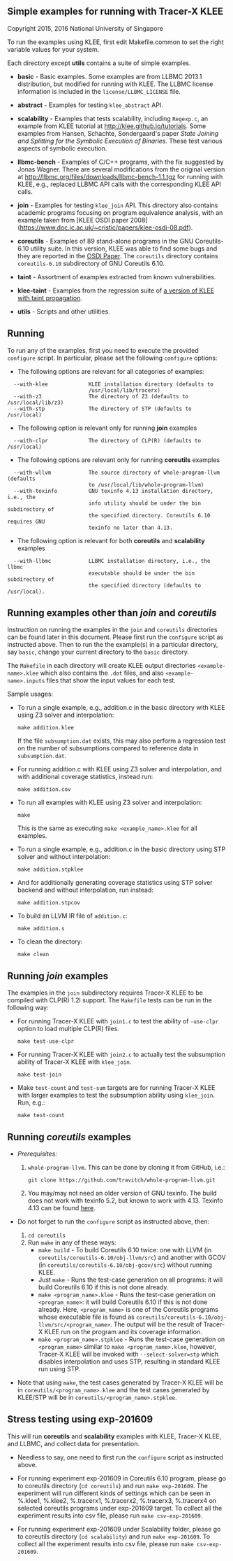 Simple examples for running with Tracer-X KLEE
----------------------------------------------

Copyright 2015, 2016 National University of Singapore

To run the examples using KLEE, first edit Makefile.common to set the
right variable values for your system.

Each directory except **utils** contains a suite of simple examples.

- **basic**  - Basic examples. Some examples are from LLBMC 2013.1 distribution, but modified for running with KLEE. The LLBMC license information is included in the `license/LLBMC_LICENSE` file.

- **abstract** - Examples for testing `klee_abstract` API.

- **scalability** - Examples that tests scalability, including `Regexp.c`, an example from KLEE tutorial at http://klee.github.io/tutorials. Some examples from Hansen, Schachte, Sondergaard's paper *State Joining and Splitting for the Symbolic Execution of Binaries.* These test various aspects of symbolic execution.

- **llbmc-bench** - Examples of C/C++ programs, with the fix suggested by Jonas Wagner. There are several modifications from the original version at http://llbmc.org/files/downloads/llbmc-bench-1.1.tgz for running with KLEE, e.g., replaced LLBMC API calls with the corresponding KLEE API calls.

- **join** - Examples for testing `klee_join` API. This directory also contains
academic programs focusing on program equivalence analysis, with an
example taken from [KLEE OSDI paper 2008]
(https://www.doc.ic.ac.uk/~cristic/papers/klee-osdi-08.pdf).

- **coreutils** - Examples of 89 stand-alone programs in the GNU Coreutils-6.10 utility suite. In this version, KLEE was able to find some bugs and they are reported in the [OSDI Paper](https://www.doc.ic.ac.uk/~cristic/papers/klee-osdi-08.pdf). The `coreutils` directory contains `coreutils-6.10` subdirectory of GNU Coreutils 6.10.

- **taint** - Assortment of examples extracted from known vulnerabilities.

- **klee-taint**  - Examples from the regression suite of [a version of KLEE with taint propagation](https://github.com/feliam/klee-taint.git).

- **utils** - Scripts and other utilities.

Running
-------

To run any of the examples, first you need to execute the provided `configure` script. In particular, please set the following `configure` options:
- The following options are relevant for all categories of examples:
```
  --with-klee             KLEE installation directory (defaults to
                          /usr/local/lib/tracerx)
  --with-z3               The directory of Z3 (defaults to /usr/local/lib/z3)
  --with-stp              The directory of STP (defaults to /usr/local)
```
- The following option is relevant only for running **join** examples
```
  --with-clpr             The directory of CLP(R) (defaults to /usr/local)
```
- The following options are relevant only for running **coreutils** examples
```
  --with-wllvm            The source directory of whole-program-llvm (defaults
                          to /usr/local/lib/whole-program-llvm)
  --with-texinfo          GNU texinfo 4.13 installation directory, i.e., the
                          info utility should be under the bin subdirectory of
                          the specified directory. Coreutils 6.10 requires GNU
                          texinfo no later than 4.13.
```
- The following option is relevant for both **coreutils** and **scalability** examples
```
  --with-llbmc            LLBMC installation directory, i.e., the llbmc
                          executable should be under the bin subdirectory of
                          the specified directory (defaults to /usr/local).
```

Running examples other than *join* and *coreutils*
--------------------------------------------------

Instruction on running the examples in the `join` and `coreutils` directories can be found later in this document. Please first run the `configure` script as instructed above. Then to run the the example(s) in a particular directory, say `basic`, change your current directory to the `basic` directory.

The `Makefile` in each directory will create KLEE output directories `<example-name>.klee` which also contains the `.dot` files, and also `<example-name>.inputs` files that show the input values for each test.

Sample usages:
- To run a single example, e.g., addition.c in the basic directory with KLEE using Z3 solver and interpolation:

  `make addition.klee`

  If the file `subsumption.dat` exists, this may also perform a regression test on the number of subsumptions compared to reference data in `subsumption.dat`.

- For running addition.c with KLEE using Z3 solver and interpolation, and with additional coverage statistics, instead run:

  `make addition.cov`

- To run all examples with KLEE using Z3 solver and interpolation:

  `make`

  This is the same as executing `make <example_name>.klee` for all examples.

- To run a single example, e.g., addition.c in the basic directory using STP solver and without interpolation:

  `make addition.stpklee`

- And for additionally generating coverage statistics using STP solver backend and without interpolation, run instead:

  `make addition.stpcov`

- To build an LLVM IR file of `addition.c`:

  `make addition.s`

- To clean the directory:

  `make clean`

Running *join* examples
-----------------------

The examples in the `join` subdirectory requires Tracer-X KLEE to be compiled with CLP(R) 1.2l support. The `Makefile` tests can be run in the following way:

- For running Tracer-X KLEE with `join1.c` to test the ability of `-use-clpr` option to load multiple CLP(R) files.

  `make test-use-clpr`

- For running Tracer-X KLEE with `join2.c` to actually test the subsumption ability of Tracer-X KLEE with `klee_join`.

  `make test-join`

- Make `test-count` and `test-sum` targets are for running Tracer-X KLEE with larger examples to test the subsumption ability using `klee_join`. Run, e.g.:

  `make test-count`

Running *coreutils* examples
----------------------------

- *Prerequisites:* 
   1. `whole-program-llvm`. This can be done by cloning it from GitHub, i.e.:
     
      `git clone https://github.com/travitch/whole-program-llvm.git`

   2. You may/may not need an older version of GNU texinfo. The build does not work with texinfo 5.2, but known to work with 4.13. Texinfo 4.13 can be found [here](http://ftp.gnu.org/gnu/texinfo/texinfo-4.13.tar.gz).

- Do not forget to run the `configure` script as instructed above, then:
   1. `cd coreutils`
   2. Run `make` in any of these ways:
       - `make build` - To build Coreutils 6.10 twice: one with LLVM (in `coreutils/coreutils-6.10/obj-llvm/src`) and another with GCOV (in `coreutils/coreutils-6.10/obj-gcov/src`) without running KLEE.
       - Just `make` - Runs the test-case generation on all programs: it will build Coreutils 6.10 if this is not done already.
       - `make <program_name>.klee` - Runs the test-case generation on `<program_name>`: it will build Coreutils 6.10 if this is not done already. Here, `<program_name>` is one of the Coreutils programs whose executable file is found as `coreutils/coreutils-6.10/obj-llvm/src/<program_name>`. The output will be the result of Tracer-X KLEE run on the program and its coverage information.
       - `make <program_name>.stpklee` - Runs the test-case generation on `<program_name>` similar to `make <program_name>.klee`, however, Tracer-X KLEE will be invoked with `--select-solver=stp` which disables interpolation and uses STP, resulting in standard KLEE run using STP.

- Note that using `make`, the test cases generated by Tracer-X KLEE will be in `coreutils/<program_name>.klee` and the test cases generated by KLEE/STP will be in `coreutils/<program_name>.stpklee`.

Stress testing using **exp-201609**
-------------------------------

This will run **coreutils** and **scalability** examples with KLEE, Tracer-X KLEE, and LLBMC, and collect data for presentation.

- Needless to say, one need to first run the `configure` script as instructed above.

- For running experiment exp-201609 in Coreutils 6.10 program, please go to coreutils directory (`cd coreutils`) and run `make exp-201609`. The experiment will run different kinds of settings which can be seen in %.klee1, %.klee2, %.tracerx1, %.tracerx2, %.tracerx3, %.tracerx4 on selected coreutils programs under exp-201609 target. To collect all the experiment results into csv file, please run `make csv-exp-201609`.

- For running experiment exp-201609 under Scalability folder, please go to coreutils directory (`cd scalability`) and run `make exp-201609`. To collect all the experiment results into csv file, please run `make csv-exp-201609`. 



